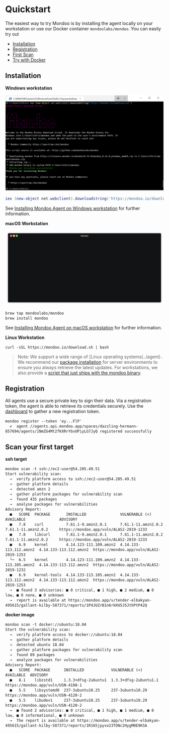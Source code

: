 # Quickstart

The easiest way to try Mondoo is by installing the agent locally on your workstation or use our  Docker container `mondoolabs/mondoo`. You can easily try out

- [Installation](#installation)
- [Registration](#registration)
- [First Scan](#scan-your-first-target)
- [Try with Docker](#try-with-docker)

## Installation

**Windows workstation**

<img src="../assets/windows_mondoo_install.png">

```powershell
iex (new-object net.webclient).downloadstring('https://mondoo.io/download.ps1')
```
See [Installing Mondoo Agent on Windows workstation](../agent/windows) for further information. 

**macOS Workstation**

<img src="../assets/videos/mondoo-setup-macos.gif">

```
brew tap mondoolabs/mondoo
brew install mondoo
```

See [Installing Mondoo Agent on macOS workstation](../agent/macos) for further information. 

**Linux Workstation**

```
curl -sSL https://mondoo.io/download.sh | bash
```

> Note: We support a wide range of [Linux operating systems(../agent) . We recommend our [package installation](../agent/bash) for server environments to ensure you always retrieve the latest updates. For workstations, we also provide a [script that just ships with the mondoo binary]((../agent/binaries)). 

## Registration

All agents use a secure private key to sign their data. Via a registration token, the agent is able to retrieve its credentials securely. Use the [dashboard](../agent/registration#agent-registration) to gather a new registration token.

```
mondoo register --token 'ey...FlP'
  ✔  agent //agents.api.mondoo.app/spaces/dazzling-hermann-857694/agents/1NmZG4Mt2fKXRrYGvUPiyLG7JyQ registered successfully
```

## Scan your first target

**ssh target**

```
mondoo scan -t ssh://ec2-user@54.205.49.51
Start vulnerability scan:
  →  verify platform access to ssh://ec2-user@54.205.49.51
  →  gather platform details
  →  detected amzn 2
  →  gather platform packages for vulnerability scan
  →  found 435 packages
  →  analyse packages for vulnerabilities
Advisory Report:
  ■   SCORE  PACKAGE       INSTALLED               VULNERABLE (<)          AVAILABLE               ADVISORY                                 
  ■   7.8    curl          7.61.1-9.amzn2.0.1      7.61.1-11.amzn2.0.2     7.61.1-11.amzn2.0.2     https://mondoo.app/vuln/ALAS2-2019-1233  
  ■   7.8    libcurl       7.61.1-9.amzn2.0.1      7.61.1-11.amzn2.0.2     7.61.1-11.amzn2.0.2     https://mondoo.app/vuln/ALAS2-2019-1233  
  ■   6.9    kernel        4.14.123-111.109.amzn2  4.14.133-113.112.amzn2  4.14.133-113.112.amzn2  https://mondoo.app/vuln/ALAS2-2019-1253  
  ╰─  6.5    kernel        4.14.123-111.109.amzn2  4.14.133-113.105.amzn2  4.14.133-113.112.amzn2  https://mondoo.app/vuln/ALAS2-2019-1232  
  ■   6.9    kernel-tools  4.14.133-113.105.amzn2  4.14.133-113.112.amzn2  4.14.133-113.112.amzn2  https://mondoo.app/vuln/ALAS2-2019-1253  
  →  ■ found 3 advisories: ■ 0 critical, ■ 1 high, ■ 2 medium, ■ 0 low, ■ 0 none, ■ 0 unknown
  →  report is available at https://mondoo.app/v/tender-elbakyan-495615/gallant-kilby-587371/reports/1P4JUZrB1n6rkKU5J5JthPtP42Q
  ```

**docker image**

```
mondoo scan -t docker://ubuntu:18.04          
Start the vulnerability scan:
  →  verify platform access to docker://ubuntu:18.04
  →  gather platform details
  →  detected ubuntu 18.04
  →  gather platform packages for vulnerability scan
  →  found 89 packages
  →  analyze packages for vulnerabilities
Advisory Report:
  ■   SCORE  PACKAGE      INSTALLED            VULNERABLE (<)         AVAILABLE  ADVISORY                            
  ■   8.1    libzstd1     1.3.3+dfsg-2ubuntu1  1.3.3+dfsg-2ubuntu1.1             https://mondoo.app/vuln/USN-4108-1  
  ■   5.5    libsystemd0  237-3ubuntu10.25     237-3ubuntu10.29                  https://mondoo.app/vuln/USN-4120-2   
  ■   5.5    libudev1     237-3ubuntu10.25     237-3ubuntu10.29                  https://mondoo.app/vuln/USN-4120-2  
  →  ■ found 2 advisories: ■ 0 critical, ■ 1 high, ■ 1 medium, ■ 0 low, ■ 0 informational, ■ 0 unknown
  →  The report is available at https://mondoo.app/v/tender-elbakyan-495615/gallant-kilby-587371/reports/1R165jpyvo23TDNc2HygM0E9KSA

```